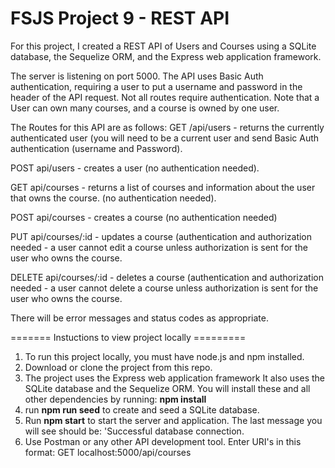 # FSJS Project 9 - REST API

For this project, I created a REST API of Users and Courses using a SQLite database, the Sequelize ORM, and the Express web application framework.  

The server is listening on port 5000. The API uses Basic Auth authentication, requiring a user to put a username and password in the header of the API request.  Not all routes require authentication.  Note that a User can own many courses, and a course is owned by one user.

The Routes for this API are as follows:
GET /api/users - returns the currently authenticated user (you will need to be a current user and send Basic Auth authentication (username and Password).

POST api/users - creates a user (no authentication needed).

GET api/courses - returns a list of courses and information about the user that owns the course. (no authentication needed).

POST api/courses - creates a course (no authentication needed)

PUT api/courses/:id - updates a course (authentication and authorization needed - a user cannot edit a course unless authorization is sent for the user who owns the course.

DELETE api/courses/:id - deletes a course (authentication and authorization needed - a user cannot delete a course unless authorization is sent for the user who owns the course.

There will be error messages and status codes as appropriate.

======= Instuctions to view project locally =========

1) To run this project locally, you must have node.js and npm installed.
2) Download or clone the project from this repo.
3) The project uses the Express web application framework It also uses the SQLite database and the Sequelize ORM.  You will install these and all other dependencies by running:
**npm install**
4) run **npm run seed** to create and seed a SQLite database.
5) Run **npm start** to start the server and application. The last message you will see should be: 'Successful database connection.
5) Use Postman or any other API development tool.  Enter URI's in this format: GET localhost:5000/api/courses

